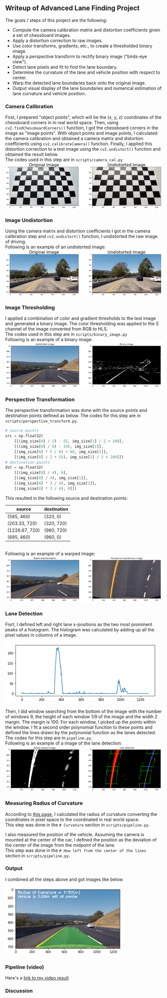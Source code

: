 ## Writeup of Advanced Lane Finding Project

[//]: # (Image References)

[undistort1]: ./output_images/undistorted/calibration3_compare.jpg "Undistorted"
[undistort2]: ./output_images/undistorted/test1_compare.jpg "Undistorted"
[undistort3]: ./output_images/undistorted/test5.jpg "Undistorted"
[binary1]: ./output_images/binary_image.png "Binary Example"
[warp]: ./output_images/perspective_transform.png "Warp Example"
[histogram]: ./output_images/histogram.png "Histogram"
[lane]: ./output_images/lane_detection.png "Fit Visual"
[output]: ./output_images/pipeline.png "Output"

The goals / steps of this project are the following:

* Compute the camera calibration matrix and distortion coefficients given a set of chessboard images.
* Apply a distortion correction to raw images.
* Use color transforms, gradients, etc., to create a thresholded binary image.
* Apply a perspective transform to rectify binary image ("birds-eye view").
* Detect lane pixels and fit to find the lane boundary.
* Determine the curvature of the lane and vehicle position with respect to center.
* Warp the detected lane boundaries back onto the original image.
* Output visual display of the lane boundaries and numerical estimation of lane curvature and vehicle position.


### Camera Calibration
First, I prepared "object points", which will be the (x, y, z) coordinates of the chessboard corners in in real world space. Then, using `cv2.findChessboardCorners()` function, I got the chessboard corners in the image as "image points". With object points and image points, I calculated the camera calibration and obtained a camera matrix and distortion coefficients using `cv2.calibrateCamera()` function. Finally, I applied this distortion correction to a test image using the `cv2.undistort()` function and obtained the result below.
<br>The codes used in this step are in `scripts/camera_cal.py`
![alt text][undistort1]

### Image Undistortion
Using the camera matrix and distortion coefficients I got in the camera calibration step and `cv2.undistort()` function, I undistorted the raw image of driving.
<br>Following is an example of an undistorted image:
![alt text][undistort2]

### Image Thresholding
I applied a combination of color and gradient thresholds to the test image and generated a binary image. The color thresholding was applied to the S channel of the image converted from RGB to HLS.
<br>The codes used in this step are in `scripts/binary_image.py`
<br>Following is an example of a binary image:
![alt text][binary1]

### Perspective Transformation
The perspective transformation was done with the source points and destination points defined as below. The codes for this step are in `scripts/perspective_transform.py`.

```python
# source points
src = np.float32(
    [[(img_size[0] / 2) - 55, img_size[1] / 2 + 100],
    [((img_size[0] / 6) - 10), img_size[1]],
    [(img_size[0] * 5 / 6) + 60, img_size[1]],
    [(img_size[0] / 2 + 55), img_size[1] / 2 + 100]])
# destination points
dst = np.float32(
    [[(img_size[0] / 4), 0],
    [(img_size[0] / 4), img_size[1]],
    [(img_size[0] * 3 / 4), img_size[1]],
    [(img_size[0] * 3 / 4), 0]])
```

This resulted in the following source and destination points:

| source | destination |
| --- | --- |
| (585, 460) | (320, 0) |
| (203.33, 720) | (320, 720) |
| (1226.67, 720) | (960, 720) |
| (695, 460) | (960, 0) |

<br>Following is an example of a warped image:
![alt text][warp]

### Lane Detection
Fisrt, I defined left and right lane x-positions as the two most prominent peaks of a histogram. The histogram was calculated by adding up all the pixel values in columns of a image.

![alt text][histogram]

Then, I did window searching from the bottom of the image with the number of windows 9, the height of each window 1/9 of the image and the width 2 margin. The margin is 100. For each window, I picked up the points within the window. I fit a second order polynomial function to these points and defined the lines drawn by the polynomial function as the lanes detected.
The codes for this step are in `pipeline.py`.
<br>Following is an example of a image of the lane detection:
![alt text][lane]

### Measuring Radius of Curvature
According to [this page](http://www.intmath.com/applications-differentiation/8-radius-curvature.php), I calculated the radius of curvature converting the coordinates in pixel space to the coordinated in real world space.
<br>This step was done in the `# Curvature` section in `scripts/pipeline.py`.

I also measured the position of the vehicle. Assuming the camera is mounted at the center of the car, I defined the position as the deviation of the center of the image from the midpoint of the lane.
<br>This step was done in the `# How left from the center of the lines` section in `scripts/pipeline.py`.

### Output
I combined all the steps above and got images like below.

![alt text][output]

### Pipeline (video)
Here's a [link to my video result](./project_video_output.mp4)

### Discussion
